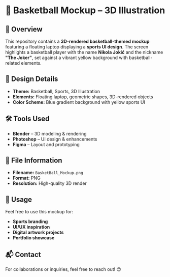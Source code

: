 # 🏀 Basketball Mockup – 3D Illustration

## 📌 Overview
This repository contains a **3D-rendered basketball-themed mockup** featuring a floating laptop displaying a **sports UI design**. The screen highlights a basketball player with the name **Nikola Jokić** and the nickname **"The Joker"**, set against a vibrant yellow background with basketball-related elements.

## 🎨 Design Details
- **Theme:** Basketball, Sports, 3D Illustration
- **Elements:** Floating laptop, geometric shapes, 3D-rendered objects
- **Color Scheme:** Blue gradient background with yellow sports UI

## 🛠️ Tools Used
- **Blender** – 3D modeling & rendering
- **Photoshop** – UI design & enhancements
- **Figma** – Layout and prototyping

## 📂 File Information
- **Filename:** `BasketBall_Mockup.png`
- **Format:** PNG
- **Resolution:** High-quality 3D render

## 🚀 Usage
Feel free to use this mockup for:
- **Sports branding**
- **UI/UX inspiration**
- **Digital artwork projects**
- **Portfolio showcase**

## 📬 Contact
For collaborations or inquiries, feel free to reach out! 😊

